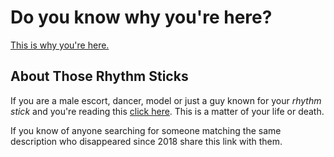 # Do you know why you're here? 
[This is why you're here.](https://github.com/9413d5ff2a0b4f237a264010b65350e7/TAG/blob/master/PHB33/README.md)

## About Those Rhythm Sticks 
If you are a male escort, dancer, model or just a guy known for your _rhythm stick_ and you're reading this [click here](https://github.com/9413d5ff2a0b4f237a264010b65350e7/TAG/blob/master/PHB33/EscortWarning.md). This is a matter of your life or death.

If you know of anyone searching for someone matching the same description who disappeared since 2018 share this link with them. 
